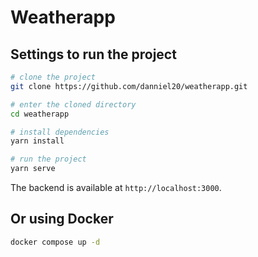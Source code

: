 # Weatherapp

## Settings to run the project

```bash
# clone the project
git clone https://github.com/danniel20/weatherapp.git

# enter the cloned directory
cd weatherapp

# install dependencies
yarn install

# run the project
yarn serve
```

The backend is available at `http://localhost:3000`.

## Or using Docker

```bash
docker compose up -d
```
